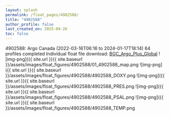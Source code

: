 ```yaml
---
layout: splash
permalink: /float_pages/4902588/
title: "4902588"
author_profile: false
last_created_on: 2025-09-26
toc: false
---
```

 
4902588: Argo Canada (2022-03-16T06:16 to 2024-01-17T18:14)
64 profiles completed
Individual float file download: [BGC_Argo_Plus_Global](https://ftp.soest.hawaii.edu/bgc_argo_plus/Individual_Floats/outliers_removed/4902588_Sprof_processed.nc)
![img-png]({{ site.url }}{{ site.baseurl }}/assets/images/float_figures/4902588/01_4902588_map.png
![img-png]({{ site.url }}{{ site.baseurl }}/assets/images/float_figures/4902588/4902588_DOXY.png
![img-png]({{ site.url }}{{ site.baseurl }}/assets/images/float_figures/4902588/4902588_PRES.png
![img-png]({{ site.url }}{{ site.baseurl }}/assets/images/float_figures/4902588/4902588_PSAL.png
![img-png]({{ site.url }}{{ site.baseurl }}/assets/images/float_figures/4902588/4902588_TEMP.png
